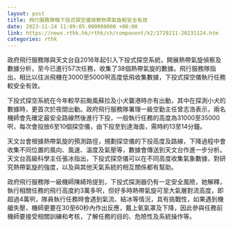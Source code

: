 ```yaml
---
layout: post
title: 飛行服務隊稱下投式探空儀偵察熱帶氣旋較安全有效
date: 2023-11-24 11:09:05.000000000 +08:00
link: https://news.rthk.hk/rthk/ch/component/k2/1729211-20231124.htm
categories: rthk
---
```


政府飛行服務隊與天文台自2016年起引入下投式探空系統，開展熱帶氣旋偵察及數據分析，至今已進行57次任務，收集了38個熱帶氣旋的數據。飛行服務隊指出，相比以往派飛機在3000至5000呎高度低飛收集數據，下投式探空儀執行任務較安全有效。

下投式探空系統在今年較早前颱風蘇拉及小犬襲港時亦有出動，其中在探測小犬的數據時，更首次於夜間出動。政府飛行服務隊署理一級空勤主任曾志浩表示，兩名機師會先確定最安全路線然後進行下投，一般執行任務的高度為31000至35000呎，每次會投放6至10個探空儀，由下投至到達海面，需時約13至14分鐘。

天文台會根據熱帶氣旋的預測路徑，規劃探空儀的下投高度及路線，下降過程中會收集不同位置的風向、風速、溫度及氣壓等，數據會傳送到天文台作進一步分析。天文台高級科學主任張冰指出，下投式探空儀可以在不同高度收集氣象數據，對研究熱帶氣旋的強度，以及與其他天氣系統的相互關係都有幫助。

政府飛行服務隊一級機師陳綺玲提到，下投式探測器仍有一定安全風險，她解釋，執行相關任務的飛行高度約3萬多呎，但好多時熱帶氣旋可至大氣層對流高度，即超過4萬呎，隊員執行任務時會遇到氣流、結冰等情況，具有挑戰性，如果遇到機艙失壓，機師更要在30至60秒內作出反應，戴上氧氣罩及下降，因此參與任務前機師要接受相關訓練和考核，了解任務的目的、危險性及系統操作等。

